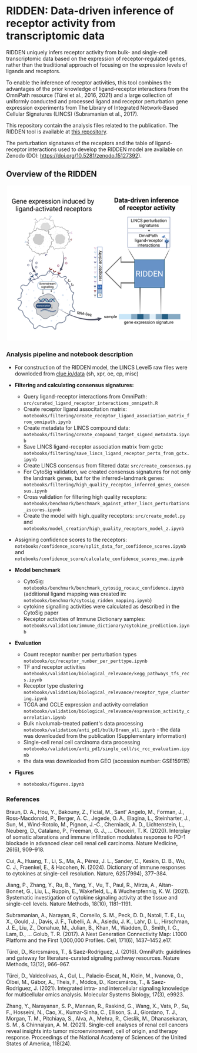 # RIDDEN: Data-driven inference of receptor activity from transcriptomic data

RIDDEN uniquely infers receptor activity from bulk- and single-cell transcriptomic data based on the expression of receptor-regulated genes, rather than the traditional approach of focusing on the expression levels of ligands and receptors.

To enable the inference of receptor activities, this tool combines the advantages of the prior knowledge of ligand-receptor interactions from the OmniPath resource (Türei et al., 2016, 2021) and a large collection of uniformly conducted and processed ligand and receptor perturbation gene expression experiments from The Library of Integrated Network-Based Cellular Signatures (LINCS) (Subramanian et al., 2017).

This repository contain the analysis files related to the publication.
The RIDDEN tool is available at [this repository](https://github.com/basvaat/RIDDEN_tool).

The perturbation signatures of the receptors and the table of ligand-receptor interactions used to develop the RIDDEN model are available on Zenodo (DOI: https://doi.org/10.5281/zenodo.15127392).

## Overview of the RIDDEN 
![RIDDEN](paper_figure/Graphical_abstract600.jpeg)

### Analysis pipeline and notebook description
- For construction of the RIDDEN model, the LINCS Level5 raw files were downloded from [clue.io/data](https://clue.io/data/CMap2020#LINCS2020) (sh, xpr, oe, cp, misc) 
- __Filtering and calculating consensus signatures:__
  - Query ligand-receptor interactions from OmniPath: `src/curated_ligand_receptor_interactions_omnipath.R`
  - Create receptor ligand associtation matrix: `notebooks/filtering/create_receptor_ligand_association_matrix_from_omnipath.ipynb`
  - Create metadata for LINCS compound data: `notebooks/filtering/create_compound_target_signed_metadata.ipynb`
  - Save LINCS ligand-receptor association matrix from gctx: `notebooks/filtering/save_lincs_ligand_receptor_perts_from_gctx.ipynb`
  - Create LINCS consensus from filtered data: `src/create_consensus.py`
  - For CytoSig validation, we created consensus signatures for not only the landmark genes, but for the inferred+landmark genes: `notebooks/filtering/high_quality_receptos_inferred_genes_consensus.ipynb`
  - Cross validation for filtering high quality receptors: `notebooks/benchmark/benchmark_against_other_lincs_perturbations_zscores.ipynb`
  - Create the model with high_quality receptors: `src/create_model.py` and `notebooks/model_creation/high_quality_receptors_model_z.ipynb`
 - Assigning confidence scores to the receptors: `notebooks/confidence_score/split_data_for_confidence_scores.ipynb` and `notebooks/confidence_score/calculate_confidence_scores_mwu.ipynb`

- __Model benchmark__
  - CytoSig: `notebooks/benchmark/benchmark_cytosig_rocauc_confidence.ipynb` (additional ligand mapping was created in: `notebooks/benchmark/cytosig_ridden_mapping.ipynb`)
  - cytokine signalling activities were calculated as described in the CytoSig paper
  - Receptor activities of Immune Dictionary samples: `notebooks/validation/immune_dictionary/cytokine_prediction.ipynb`

- __Evaluation__
  - Count receptor number per perturbation types `notebooks/qc/receptor_number_per_perttype.ipynb`
  - TF and receptor activities `notebooks/validation/biological_relevance/kegg_pathways_tfs_recs.ipynb`
  - Receptor type clustering `notebooks/validation/biological_relevance/receptor_type_clustering.ipynb`
  - TCGA and CCLE expression and activity correlation `notebooks/validation/biological_relevance/expression_activity_correlation.ipynb`
  - Bulk nivolumab-treated patient's data processing `notebooks/validation/anti_pd1/bulk/Braun_all.ipynb`   - the data was downloaded from the publication (Supplementary information)
  - Single-cell renal cell carcinoma data processing `notebooks/validation/anti_pd1/single_cell/sc_rcc_evaluation.ipynb`
  - the data was downloaded from GEO (accession number: GSE159115)

- __Figures__
  - `notebooks/figures.ipynb`


### References
Braun, D. A., Hou, Y., Bakouny, Z., Ficial, M., Sant’ Angelo, M., Forman, J., Ross-Macdonald, P., Berger, A. C., Jegede, O. A., Elagina, L., Steinharter, J., Sun, M., Wind-Rotolo, M., Pignon, J.-C., Cherniack, A. D., Lichtenstein, L., Neuberg, D., Catalano, P., Freeman, G. J., … Choueiri, T. K. (2020). Interplay of somatic alterations and immune infiltration modulates response to PD-1 blockade in advanced clear cell renal cell carcinoma. Nature Medicine, 26(6), 909–918.

Cui, A., Huang, T., Li, S., Ma, A., Pérez, J. L., Sander, C., Keskin, D. B., Wu, C. J., Fraenkel, E., & Hacohen, N. (2024). Dictionary of immune responses to cytokines at single-cell resolution. Nature, 625(7994), 377–384.

Jiang, P., Zhang, Y., Ru, B., Yang, Y., Vu, T., Paul, R., Mirza, A., Altan-Bonnet, G., Liu, L., Ruppin, E., Wakefield, L., & Wucherpfennig, K. W. (2021). Systematic investigation of cytokine signaling activity at the tissue and single-cell levels. Nature Methods, 18(10), 1181–1191.

Subramanian, A., Narayan, R., Corsello, S. M., Peck, D. D., Natoli, T. E., Lu, X., Gould, J., Davis, J. F., Tubelli, A. A., Asiedu, J. K., Lahr, D. L., Hirschman, J. E., Liu, Z., Donahue, M., Julian, B., Khan, M., Wadden, D., Smith, I. C., Lam, D., … Golub, T. R. (2017). A Next Generation Connectivity Map: L1000 Platform and the First 1,000,000 Profiles. Cell, 171(6), 1437–1452.e17.


Türei, D., Korcsmáros, T., & Saez-Rodriguez, J. (2016). OmniPath: guidelines and gateway for literature-curated signaling pathway resources. Nature Methods, 13(12), 966–967.


Türei, D., Valdeolivas, A., Gul, L., Palacio-Escat, N., Klein, M., Ivanova, O., Ölbei, M., Gábor, A., Theis, F., Módos, D., Korcsmáros, T., & Saez-Rodriguez, J. (2021). Integrated intra- and intercellular signaling knowledge for multicellular omics analysis. Molecular Systems Biology, 17(3), e9923.


Zhang, Y., Narayanan, S. P., Mannan, R., Raskind, G., Wang, X., Vats, P., Su, F., Hosseini, N., Cao, X., Kumar-Sinha, C., Ellison, S. J., Giordano, T. J., Morgan, T. M., Pitchiaya, S., Alva, A., Mehra, R., Cieslik, M., Dhanasekaran, S. M., & Chinnaiyan, A. M. (2021). Single-cell analyses of renal cell cancers reveal insights into tumor microenvironment, cell of origin, and therapy response. Proceedings of the National Academy of Sciences of the United States of America, 118(24). 

